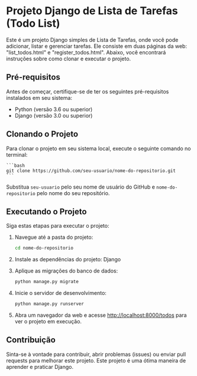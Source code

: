 # Projeto Django de Lista de Tarefas (Todo List)

Este é um projeto Django simples de Lista de Tarefas, onde você pode adicionar, listar e gerenciar tarefas. Ele consiste em duas páginas da web: "list_todos.html" e "register_todos.html". Abaixo, você encontrará instruções sobre como clonar e executar o projeto.

## Pré-requisitos

Antes de começar, certifique-se de ter os seguintes pré-requisitos instalados em seu sistema:

- Python (versão 3.6 ou superior)
- Django (versão 3.0 ou superior)

## Clonando o Projeto

Para clonar o projeto em seu sistema local, execute o seguinte comando no terminal:

    ```bash
    git clone https://github.com/seu-usuario/nome-do-repositorio.git
    ```

Substitua `seu-usuario` pelo seu nome de usuário do GitHub e `nome-do-repositorio` pelo nome do seu repositório.

## Executando o Projeto

Siga estas etapas para executar o projeto:

1. Navegue até a pasta do projeto:

    ```bash
    cd nome-do-repositorio
    ```

2. Instale as dependências do projeto: Django

3. Aplique as migrações do banco de dados:

    ```bash
    python manage.py migrate
    ```

4. Inicie o servidor de desenvolvimento:

    ```bash
    python manage.py runserver
    ```

5. Abra um navegador da web e acesse [http://localhost:8000/todos](http://localhost:8000/todos) para ver o projeto em execução.

## Contribuição

Sinta-se à vontade para contribuir, abrir problemas (issues) ou enviar pull requests para melhorar este projeto. Este projeto é uma ótima maneira de aprender e praticar Django.
